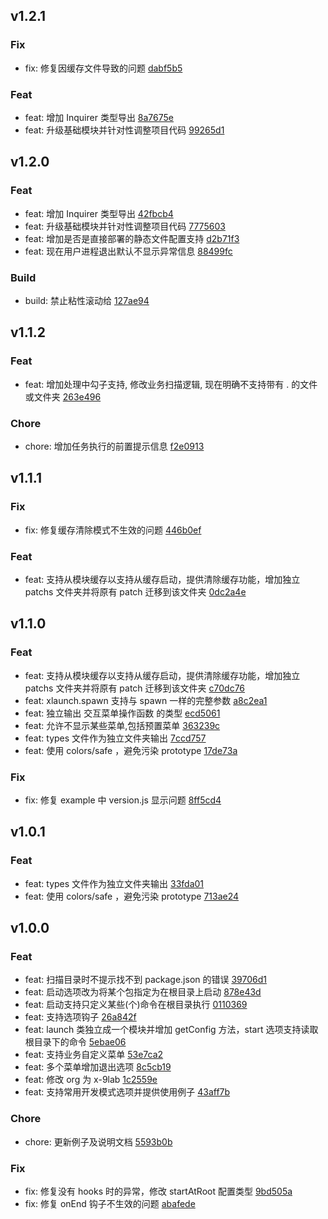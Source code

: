 ## v1.2.1

### Fix
- fix: 修复因缓存文件导致的问题 [dabf5b5](https://github.com/x-9lab/launch/commit/dabf5b5b36a73252f54a7314dd5c5620b33a0766)

### Feat
- feat: 增加 Inquirer 类型导出 [8a7675e](https://github.com/x-9lab/launch/commit/8a7675e8dbd30840ed6ae0e5f79d932eb4086175)
- feat: 升级基础模块并针对性调整项目代码 [99265d1](https://github.com/x-9lab/launch/commit/99265d1efacd683773dceabc2908250024922967)

## v1.2.0

### Feat
- feat: 增加 Inquirer 类型导出 [42fbcb4](https://github.com/x-9lab/launch/commit/42fbcb4962668e4a30a3c98b4d21415904d6d1e9)
- feat: 升级基础模块并针对性调整项目代码 [7775603](https://github.com/x-9lab/launch/commit/7775603e5967387998f36c8c883ab24d09ce49a6)
- feat: 增加是否是直接部署的静态文件配置支持 [d2b71f3](https://github.com/x-9lab/launch/commit/d2b71f31d248b158fe39019d2193d003f6069967)
- feat: 现在用户进程退出默认不显示异常信息 [88499fc](https://github.com/x-9lab/launch/commit/88499fc2ff64c50b3723b399552f693891a8869d)

### Build
- build: 禁止粘性滚动给 [127ae94](https://github.com/x-9lab/launch/commit/127ae94d73456846d61d4145ebcf37073801fd6a)

## v1.1.2

### Feat
- feat: 增加处理中勾子支持, 修改业务扫描逻辑, 现在明确不支持带有 . 的文件或文件夹 [263e496](https://github.com/x-9lab/launch/commit/263e496a35ebd22180bf61b0fa0284678c12167f)

### Chore
- chore: 增加任务执行的前置提示信息 [f2e0913](https://github.com/x-9lab/launch/commit/f2e0913edf661c47c31c334f465e83269b3cb2b0)

## v1.1.1

### Fix
- fix: 修复缓存清除模式不生效的问题 [446b0ef](https://github.com/x-9lab/launch/commit/446b0efa70a99b3e523e3228cdd99382f274a348)

### Feat
- feat: 支持从模块缓存以支持从缓存启动，提供清除缓存功能，增加独立 patchs 文件夹并将原有 patch 迁移到该文件夹 [0dc2a4e](https://github.com/x-9lab/launch/commit/0dc2a4efec7ea23ab7398bbbf1eaee75f3f0753b)

## v1.1.0

### Feat
- feat: 支持从模块缓存以支持从缓存启动，提供清除缓存功能，增加独立 patchs 文件夹并将原有 patch 迁移到该文件夹 [c70dc76](https://github.com/x-9lab/launch/commit/c70dc76fcda6a5096d7b9b1d36b6c291c79d8b3e)
- feat: xlaunch.spawn 支持与 spawn 一样的完整参数 [a8c2ea1](https://github.com/x-9lab/launch/commit/a8c2ea150d6d31e00938458d15bd7afbb474bac6)
- feat: 独立输出 交互菜单操作函数 的类型 [ecd5061](https://github.com/x-9lab/launch/commit/ecd50613e31499eee06468c36d10e4c178e17749)
- feat: 允许不显示某些菜单,包括预置菜单 [363239c](https://github.com/x-9lab/launch/commit/363239c4137fa14b431c105d5a915fd52d6a5a5e)
- feat: types 文件作为独立文件夹输出 [7ccd757](https://github.com/x-9lab/launch/commit/7ccd7571233a8ef10d7902fada1b6fda2fbcbbe0)
- feat: 使用 colors/safe ，避免污染 prototype [17de73a](https://github.com/x-9lab/launch/commit/17de73ab44611d107f4d8d493012f3bab7518d1f)

### Fix
- fix: 修复 example 中 version.js 显示问题 [8ff5cd4](https://github.com/x-9lab/launch/commit/8ff5cd4d43bd07081a2b67ef75adf600630afb7d)

## v1.0.1

### Feat
- feat: types 文件作为独立文件夹输出 [33fda01](https://github.com/x-9lab/launch/commit/33fda01fa6648f8bd885a741bd68de383dfdd6c6)
- feat: 使用 colors/safe ，避免污染 prototype [713ae24](https://github.com/x-9lab/launch/commit/713ae24394cc5a8adeafab9ba6d4b15fa594e28d)

## v1.0.0

### Feat
- feat: 扫描目录时不提示找不到 package.json 的错误 [39706d1](https://github.com/x-9lab/launch/commit/39706d154135eb99ef3ab155b3fe02d63ed71480)
- feat: 启动选项改为将某个包指定为在根目录上启动 [878e43d](https://github.com/x-9lab/launch/commit/878e43dd3a605a10ad65c78a9f36a46c49e54b9a)
- feat: 启动支持只定义某些(个)命令在根目录执行 [0110369](https://github.com/x-9lab/launch/commit/01103695e89316aaf3abfb18da72423c912b314f)
- feat: 支持选项钩子 [26a842f](https://github.com/x-9lab/launch/commit/26a842f8f90ed4a65328a2d6a7dbf19025b9c35b)
- feat: launch 类独立成一个模块并增加 getConfig 方法，start 选项支持读取根目录下的命令 [5ebae06](https://github.com/x-9lab/launch/commit/5ebae06716a5460d35d58fb2a79817c35bc4abbc)
- feat: 支持业务自定义菜单 [53e7ca2](https://github.com/x-9lab/launch/commit/53e7ca268e56dec47dbb131d382898fff416c127)
- feat: 多个菜单增加退出选项 [8c5cb19](https://github.com/x-9lab/launch/commit/8c5cb198dae97963cff0e2e8221a0ff8d7fa30a2)
- feat: 修改 org 为 x-9lab [1c2559e](https://github.com/x-9lab/launch/commit/1c2559ec8e6a50aca83166d31c5f3d1290d78ca9)
- feat: 支持常用开发模式选项并提供使用例子 [43aff7b](https://github.com/x-9lab/launch/commit/43aff7bb72230240d087b3b17130ee7325f877c9)

### Chore
- chore: 更新例子及说明文档 [5593b0b](https://github.com/x-9lab/launch/commit/5593b0b2fd7cc308370b0648d089dedcbf9f3410)

### Fix
- fix: 修复没有 hooks 时的异常，修改 startAtRoot 配置类型 [9bd505a](https://github.com/x-9lab/launch/commit/9bd505a25bed393e56234e225dd1044ea06f01bd)
- fix: 修复 onEnd 钩子不生效的问题 [abafede](https://github.com/x-9lab/launch/commit/abafedecd8ea79c730ac4206c024e174450360eb)

